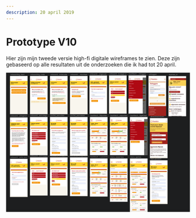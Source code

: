 ```yaml
---
description: 20 april 2019
---
```


# Prototype V10

Hier zijn mijn tweede versie high-fi digitale wireframes te zien. Deze zijn gebaseerd op alle resultaten uit de onderzoeken die ik had tot 20 april.

![](../../.gitbook/assets/schermafbeelding-2019-05-10-om-20.29.42.png)

